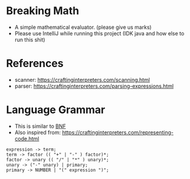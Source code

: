 # Breaking Math

- A simple mathematical evaluator. (please give us marks)
- Please use IntelliJ while running this project (IDK java and how else to run this shit)

# References

- scanner: https://craftinginterpreters.com/scanning.html
- parser: https://craftinginterpreters.com/parsing-expressions.html

# Language Grammar

- This is similar to [BNF](https://en.wikipedia.org/wiki/Backus%E2%80%93Naur_form)
- Also inspired from: https://craftinginterpreters.com/representing-code.html

```text
expression -> term;
term -> factor (( "+" | "-" ) factor)*;
factor -> unary (( "/" | "*" ) unary)*;
unary -> ("-" unary) | primary;
primary -> NUMBER | "(" expression ")";
```
